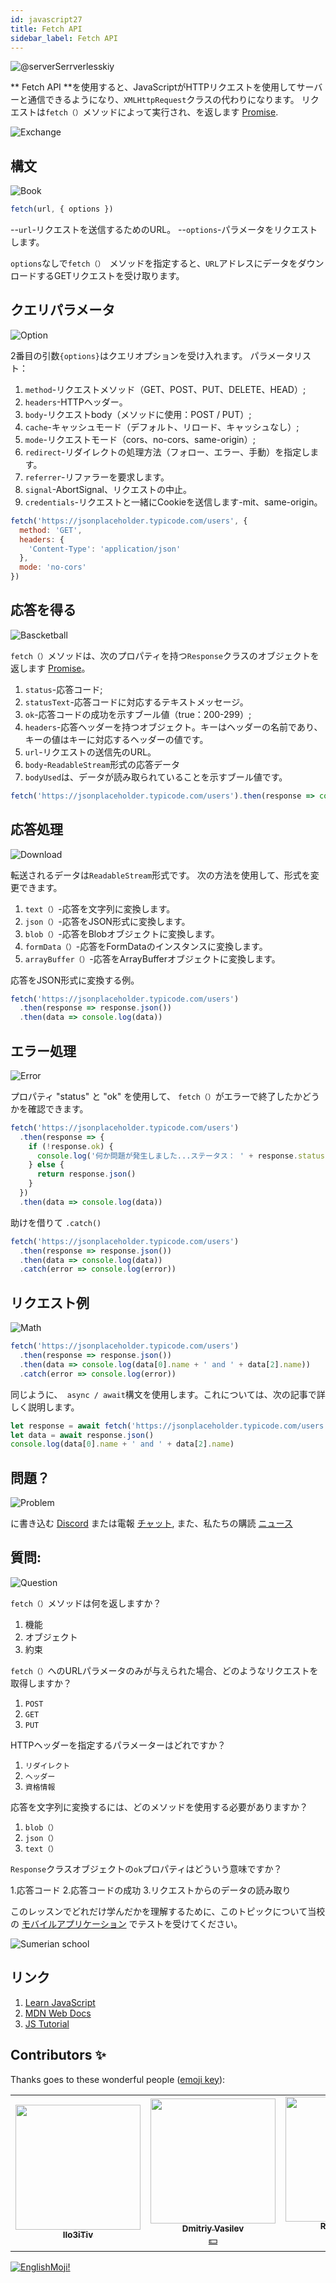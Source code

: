 ```yaml
---
id: javascript27
title: Fetch API
sidebar_label: Fetch API
---
```


![@serverSerrverlesskiy](/img/javascript/headers/28.jpg)

** Fetch API **を使用すると、JavaScriptがHTTPリクエストを使用してサーバーと通信できるようになり、`XMLHttpRequest`クラスの代わりになります。 リクエストは`fetch（）`メソッドによって実行され、を返します [Promise](https://react-native-village.github.io/docs/javascript24).

![Exchange](https://media.giphy.com/media/OPQiZUC381IJ8Sh7UY/giphy.gif)

## 構文

![Book](https://media.giphy.com/media/l0HlOBZcl7sbV6LnO/giphy.gif)

```jsx
fetch(url, { options })
```

--`url`-リクエストを送信するためのURL。
--`options`-パラメータをリクエストします。

`options`なしで`fetch（） `メソッドを指定すると、`URL`アドレスにデータをダウンロードするGETリクエストを受け取ります。

## クエリパラメータ

![Option](https://media.giphy.com/media/AazZSBdhIdH9K/giphy.gif)

2番目の引数`{options}`はクエリオプションを受け入れます。 パラメータリスト：

1. `method`-リクエストメソッド（GET、POST、PUT、DELETE、HEAD）;
2. `headers`-HTTPヘッダー。
3. `body`-リクエストbody（メソッドに使用：POST / PUT）;
4. `cache`-キャッシュモード（デフォルト、リロード、キャッシュなし）;
5. `mode`-リクエストモード（cors、no-cors、same-origin）;
6. `redirect`-リダイレクトの処理方法（フォロー、エラー、手動）を指定します。
7. `referrer`-リファラーを要求します。
8. `signal`-AbortSignal、リクエストの中止。
9. `credentials`-リクエストと一緒にCookieを送信します-mit、same-origin。

```jsx
fetch('https://jsonplaceholder.typicode.com/users', {
  method: 'GET',
  headers: {
    'Content-Type': 'application/json'
  },
  mode: 'no-cors'
})
```

## 応答を得る

![Bascketball](https://media.giphy.com/media/l0MYwdebx8o0XI56E/giphy.gif)

`fetch（）`メソッドは、次のプロパティを持つ`Response`クラスのオブジェクトを返します [Promise](https://react-native-village.github.io/docs/javascript24)。

1. `status`-応答コード;
2. `statusText`-応答コードに対応するテキストメッセージ。
3. `ok`-応答コードの成功を示すブール値（true：200-299）;
4. `headers`-応答ヘッダーを持つオブジェクト。キーはヘッダーの名前であり、キーの値はキーに対応するヘッダーの値です。
5. `url`-リクエストの送信先のURL。
6. `body`-`ReadableStream`形式の応答データ
7. `bodyUsed`は、データが読み取られていることを示すブール値です。

```javascript
fetch('https://jsonplaceholder.typicode.com/users').then(response => console.log(response))
```

## 応答処理

![Download](https://media.giphy.com/media/ECoFRCrMgVoQg/giphy.gif)

転送されるデータは`ReadableStream`形式です。 次の方法を使用して、形式を変更できます。

1. `text（）`-応答を文字列に変換します。
2. `json（）`-応答をJSON形式に変換します。
3. `blob（）`-応答をBlobオブジェクトに変換します。
4. `formData（）`-応答をFormDataのインスタンスに変換します。
5. `arrayBuffer（）`-応答をArrayBufferオブジェクトに変換します。

応答をJSON形式に変換する例。

```jsx
fetch('https://jsonplaceholder.typicode.com/users')
  .then(response => response.json())
  .then(data => console.log(data))
```

## エラー処理

![Error](https://media.giphy.com/media/DHBGehJ3FSZEygszX3/giphy.gif)

プロパティ "status" と "ok" を使用して、 `fetch（）`がエラーで終了したかどうかを確認できます。

```jsx
fetch('https://jsonplaceholder.typicode.com/users')
  .then(response => {
    if (!response.ok) {
      console.log('何か問題が発生しました...ステータス： ' + response.status)
    } else {
      return response.json()
    }
  })
  .then(data => console.log(data))
```

助けを借りて `.catch()`

```jsx
fetch('https://jsonplaceholder.typicode.com/users')
  .then(response => response.json())
  .then(data => console.log(data))
  .catch(error => console.log(error))
```

## リクエスト例

![Math](https://media.giphy.com/media/xT1Ra5h24Eliux3UVq/giphy.gif)

```javascript
fetch('https://jsonplaceholder.typicode.com/users')
  .then(response => response.json())
  .then(data => console.log(data[0].name + ' and ' + data[2].name))
  .catch(error => console.log(error))
```

同じように、` async / await`構文を使用します。これについては、次の記事で詳しく説明します。

```javascript
let response = await fetch('https://jsonplaceholder.typicode.com/users')
let data = await response.json()
console.log(data[0].name + ' and ' + data[2].name)
```

## 問題？

![Problem](https://media.giphy.com/media/xTiTnGeUsWOEwsGoG4/giphy.gif)

に書き込む [Discord](https://discord.gg/6GDAfXn) または電報 [チャット](https://t.me/jscampapp), また、私たちの購読 [ニュース](https://t.me/javascriptapp)

## 質問:

![Question](https://media.giphy.com/media/l0HlRnAWXxn0MhKLK/giphy.gif)

`fetch（）`メソッドは何を返しますか？

1. 機能
2. オブジェクト
3. 約束

`fetch（）`へのURLパラメータのみが与えられた場合、どのようなリクエストを取得しますか？

1. `POST`
2. `GET`
3. `PUT`

HTTPヘッダーを指定するパラメーターはどれですか？

1. `リダイレクト`
2. `ヘッダー`
3. `資格情報`

応答を文字列に変換するには、どのメソッドを使用する必要がありますか？

1. `blob（）`
2. `json（）`
3. `text（）`

`Response`クラスオブジェクトの`ok`プロパティはどういう意味ですか？

1.応答コード
2.応答コードの成功
3.リクエストからのデータの読み取り

このレッスンでどれだけ学んだかを理解するために、このトピックについて当校の [モバイルアプリケーション](http://onelink.to/njhc95) でテストを受けてください。

![Sumerian school](/img/app.jpg)

## リンク

1. [Learn JavaScript](https://learn.javascript.ru/fetch)
2. [MDN Web Docs](https://developer.mozilla.org/ru/docs/Web/API/Fetch_API/Using_Fetch)
3. [JS Tutorial](https://www.javascripttutorial.net/javascript-fetch-api/)

## Contributors ✨

Thanks goes to these wonderful people ([emoji key](https://allcontributors.org/docs/en/emoji-key)):

<table>
  <tr> 
    <td align="center"><a href="https://github.com/IIo3iTiv"><img src="https://avatars1.githubusercontent.com/u/72025062?v=4?s=200" width="200px;" alt=""/><br /><sub><b>IIo3iTiv</b></sub></a><br /><a href="https://github.com/gHashTag/react-native-village/commits?author=IIo3iTiv" title="Documentation">  </a></td>
    <td align="center"><a href="https://fullstackserverless.github.io/"><img src="https://avatars0.githubusercontent.com/u/6774813?v=4?s=200" width="200px;" alt=""/><br /><sub><b>Dmitriy Vasilev</b></sub></a><br /><a href="#financial-gHashTag" title="Financial">💵</a></td>
    <td align="center"><a href="https://github.com/Resoner2005"><img src="https://avatars1.githubusercontent.com/u/75675814?v=4?s=200" width="200px;" alt=""/><br /><sub><b>Resoner2005</b></sub></a><br /><a href="https://github.com/gHashTag/react-native-village/issues?q=author%3AResoner2005" title="Bug reports">🐛 🎨 🖋</a></td>
    <td align="center"><a href="https://github.com/Navernoss"><img src="https://avatars0.githubusercontent.com/u/75784137?v=4?s=200" width="200px;" alt=""/><br /><sub><b>Navernoss</b></sub></a><br /><a href="#content-Navernoss" title="Content">🖋 🐛 🎨 </a></td>
  </tr>
  
</table>

[![EnglishMoji!](/img/logo/englishmoji.png)](https://link-to.app/xvh7Ush9kl)
